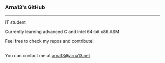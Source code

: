### Arna13's GitHub
<hr>

IT student

Currently learning advanced C and Intel 64-bit x86 ASM

Feel free to check my repos and contribute!
<br><br>

You can contact me at [arna13@arna13.net](mailto:arna13@arna13.net)
